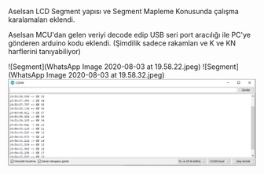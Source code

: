 Aselsan LCD Segment yapısı ve Segment Mapleme Konusunda çalışma karalamaları eklendi.

Aselsan MCU'dan gelen veriyi decode edip USB seri port aracılığı ile PC'ye gönderen arduino kodu eklendi. (Şimdilik sadece rakamları ve K ve KN harflerini tanıyabiliyor)

![Segment](WhatsApp Image 2020-08-03 at 19.58.22.jpeg)
![Segment](WhatsApp Image 2020-08-03 at 19.58.32.jpeg)
![Segment](image.png)
